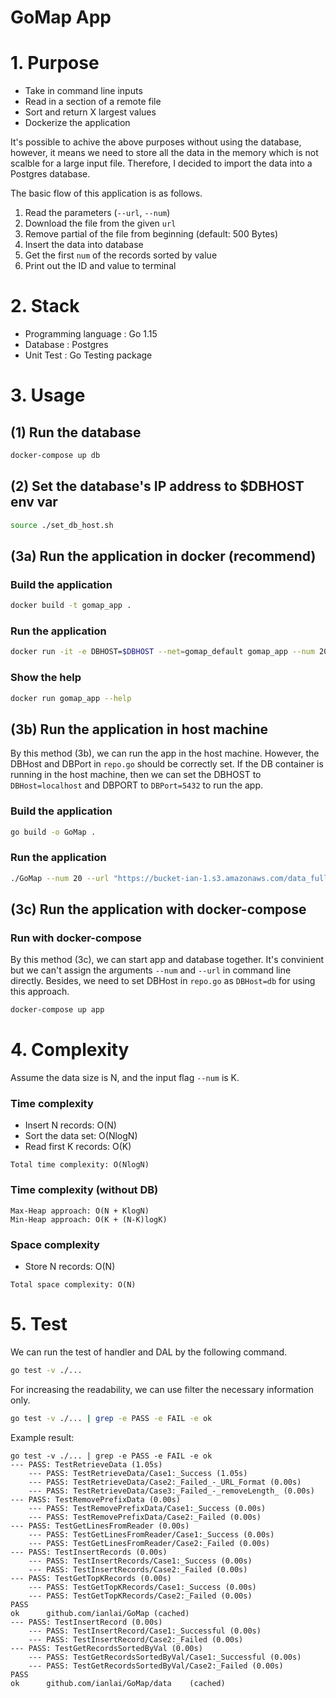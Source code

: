 # GoMap App
# 1. Purpose 
* Take in command line inputs
* Read in a section of a remote file
* Sort and return X largest values
* Dockerize the application

It's possible to achive the above purposes without using the database, however, it means we need to store all the data in the memory which is not scalble for a large input file. Therefore, I decided to import the data into a Postgres database.  

The basic flow of this application is as follows. 
1. Read the parameters (`--url`, `--num`)
2. Download the file from the given `url`
3. Remove partial of the file from beginning (default: 500 Bytes)
4. Insert the data into database
5. Get the first `num` of the records sorted by value
6. Print out the ID and value to terminal

# 2. Stack 
* Programming language   : Go 1.15
* Database               : Postgres
* Unit Test              : Go Testing package
# 3. Usage 
## (1) Run the database 
```bash
docker-compose up db
```

## (2) Set the database's IP address to $DBHOST env var
```bash
source ./set_db_host.sh
```

## (3a) Run the application in docker (recommend)
### Build the application 
```bash
docker build -t gomap_app .
```
### Run the application
```bash
docker run -it -e DBHOST=$DBHOST --net=gomap_default gomap_app --num 20 --url "https://bucket-ian-1.s3.amazonaws.com/data_full.txt"
```
### Show the help
```bash
docker run gomap_app --help
```

## (3b) Run the application in host machine
By this method (3b), we can run the app in the host machine. However, the DBHost and DBPort in `repo.go` should be correctly set. If the DB container is running in the host machine, then we can set the DBHOST to `DBHost=localhost` and DBPORT to `DBPort=5432` to run the app.
### Build the application 
```bash 
go build -o GoMap . 
```
### Run the application 
```bash
./GoMap --num 20 --url "https://bucket-ian-1.s3.amazonaws.com/data_full.txt"
```
## (3c) Run the application with docker-compose
### Run with docker-compose 
By this method (3c), we can start app and database together. It's convinient but we can't assign the arguments `--num` and `--url` in command line directly. Besides, we need to set DBHost in `repo.go` as `DBHost=db` for using this approach.

```bash
docker-compose up app 
```

# 4. Complexity

Assume the data size is N, and the input flag `--num` is K.
### Time complexity
- Insert N records: O(N)
- Sort the data set: O(NlogN)
- Read first K records: O(K)
```
Total time complexity: O(NlogN)
```
### Time complexity (without DB)
```
Max-Heap approach: O(N + KlogN)
Min-Heap approach: O(K + (N-K)logK)
```
### Space complexity
- Store N records: O(N)
```
Total space complexity: O(N)
```

# 5. Test
We can run the test of handler and DAL by the following command.
```bash
go test -v ./... 
```

For increasing the readability, we can use filter the necessary information only. 
```bash
go test -v ./... | grep -e PASS -e FAIL -e ok
```

Example result: 
```
go test -v ./... | grep -e PASS -e FAIL -e ok
--- PASS: TestRetrieveData (1.05s)
    --- PASS: TestRetrieveData/Case1:_Success (1.05s)
    --- PASS: TestRetrieveData/Case2:_Failed_-_URL_Format (0.00s)
    --- PASS: TestRetrieveData/Case3:_Failed_-_removeLength_ (0.00s)
--- PASS: TestRemovePrefixData (0.00s)
    --- PASS: TestRemovePrefixData/Case1:_Success (0.00s)
    --- PASS: TestRemovePrefixData/Case2:_Failed (0.00s)
--- PASS: TestGetLinesFromReader (0.00s)
    --- PASS: TestGetLinesFromReader/Case1:_Success (0.00s)
    --- PASS: TestGetLinesFromReader/Case2:_Failed (0.00s)
--- PASS: TestInsertRecords (0.00s)
    --- PASS: TestInsertRecords/Case1:_Success (0.00s)
    --- PASS: TestInsertRecords/Case2:_Failed (0.00s)
--- PASS: TestGetTopKRecords (0.00s)
    --- PASS: TestGetTopKRecords/Case1:_Success (0.00s)
    --- PASS: TestGetTopKRecords/Case2:_Failed (0.00s)
PASS
ok  	github.com/ianlai/GoMap	(cached)
--- PASS: TestInsertRecord (0.00s)
    --- PASS: TestInsertRecord/Case1:_Successful (0.00s)
    --- PASS: TestInsertRecord/Case2:_Failed (0.00s)
--- PASS: TestGetRecordsSortedByVal (0.00s)
    --- PASS: TestGetRecordsSortedByVal/Case1:_Successful (0.00s)
    --- PASS: TestGetRecordsSortedByVal/Case2:_Failed (0.00s)
PASS
ok  	github.com/ianlai/GoMap/data	(cached)
```